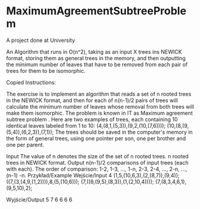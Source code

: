 # MaximumAgreementSubtreeProblem
A project done at University

An Algorithm that runs in O(n^2), taking as an input X trees ins NEWICK format, storing them as general trees in the memory, and then outputting the minimum number of leaves that have to be removed from each pair of trees for them to be isomorphic.

Copied Instructions:

The exercise is to implement an algorithm that reads a set of n rooted trees in the NEWICK format, and then for each of n(n-1)/2 pairs of trees will calculate the minimum number of leaves whose removal from both trees will make them isomorphic. The problem is known in IT as Maximum agreement subtree problem . Here are two examples of trees, each containing 10 identical leaves labeled from 1 to 10:
(4,(8,1,(5,3)),(9,2,(10,(7,6))));
(10,(8,(9,(5,4)),(6,2,3)),(7,1));
The trees should be saved in the computer's memory in the form of general trees, using one pointer per son, one per brother and one per parent. 

Input
The value of n denotes the size of the set of n rooted trees.
n rooted trees in NEWICK format.
Output
n(n-1)/2 comparisons of input trees (each with each). The order of comparison: 1-2, 1-3, ..., 1-n, 2-3, 2-4, ..., 2-n, ..., (n-1) -n.
Przykład/Example
Wejście/Input
4
(1,5,(10,6,3),(2,(8,7)),(9,4));\
((7,(3,(4,9,(1,2)))),8,(5,(10,6)));
(7,((6,(9,5),(8,3)),(1,(2,10,4))));
(7,(8,3,4,6,1),(9,5,10),2);

Wyjście/Output
5
7
6
6
6
6
